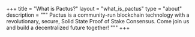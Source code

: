 +++
title = "What is Pactus?"
layout = "what_is_pactus"
type = "about"
description = """
Pactus is a community-run blockchain technology with a revolutionary, secure, Solid State Proof of Stake Consensus.
Come join us and build a decentralized future together!
"""
+++

